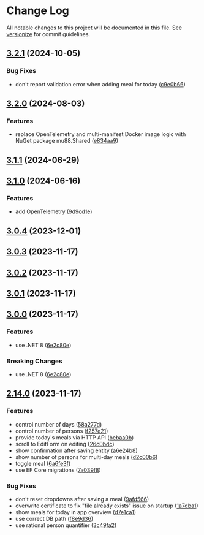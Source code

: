 # Change Log

All notable changes to this project will be documented in this file. See [versionize](https://github.com/versionize/versionize) for commit guidelines.

<a name="3.2.1"></a>
## [3.2.1](https://www.github.com/mu88/ShopAndEat/releases/tag/v3.2.1) (2024-10-05)

### Bug Fixes

* don't report validation error when adding meal for today ([c9e0b66](https://www.github.com/mu88/ShopAndEat/commit/c9e0b66e64700125d4b54e4d016fa3a14fae26d3))

<a name="3.2.0"></a>
## [3.2.0](https://www.github.com/mu88/ShopAndEat/releases/tag/v3.2.0) (2024-08-03)

### Features

* replace OpenTelemetry and multi-manifest Docker image logic with NuGet package mu88.Shared ([e834aa9](https://www.github.com/mu88/ShopAndEat/commit/e834aa9da92db88dff639f1518e6630d26226e4b))

<a name="3.1.1"></a>
## [3.1.1](https://www.github.com/mu88/ShopAndEat/releases/tag/v3.1.1) (2024-06-29)

<a name="3.1.0"></a>
## [3.1.0](https://www.github.com/mu88/ShopAndEat/releases/tag/v3.1.0) (2024-06-16)

### Features

* add OpenTelemetry ([9d9cd1e](https://www.github.com/mu88/ShopAndEat/commit/9d9cd1e9f3eb533879d24477b629581008e33eda))

<a name="3.0.4"></a>
## [3.0.4](https://www.github.com/mu88/ShopAndEat/releases/tag/v3.0.4) (2023-12-01)

<a name="3.0.3"></a>
## [3.0.3](https://www.github.com/mu88/ShopAndEat/releases/tag/v3.0.3) (2023-11-17)

<a name="3.0.2"></a>
## [3.0.2](https://www.github.com/mu88/ShopAndEat/releases/tag/v3.0.2) (2023-11-17)

<a name="3.0.1"></a>
## [3.0.1](https://www.github.com/mu88/ShopAndEat/releases/tag/v3.0.1) (2023-11-17)

<a name="3.0.0"></a>
## [3.0.0](https://www.github.com/mu88/ShopAndEat/releases/tag/v3.0.0) (2023-11-17)

### Features

* use .NET 8 ([6e2c80e](https://www.github.com/mu88/ShopAndEat/commit/6e2c80e14a04784468764a445e0b37796449b5c5))

### Breaking Changes

* use .NET 8 ([6e2c80e](https://www.github.com/mu88/ShopAndEat/commit/6e2c80e14a04784468764a445e0b37796449b5c5))

<a name="2.14.0"></a>
## [2.14.0](https://www.github.com/mu88/ShopAndEat/releases/tag/v2.14.0) (2023-11-17)

### Features

* control number of days ([58a277d](https://www.github.com/mu88/ShopAndEat/commit/58a277d890a6e5edf6b6a0cc2aa427c2e9922e92))
* control number of persons ([f257e21](https://www.github.com/mu88/ShopAndEat/commit/f257e2184acc9dfd4b89cf6dfe117751a7524d78))
* provide today's meals via HTTP API ([bebaa0b](https://www.github.com/mu88/ShopAndEat/commit/bebaa0b19b23e87d837c3c6c7b44895fedd341d7))
* scroll to EditForm on editing ([26c0bdc](https://www.github.com/mu88/ShopAndEat/commit/26c0bdc8559d36af00a3a783fb82928d98a5966d))
* show confirmation after saving entity ([a6e24b8](https://www.github.com/mu88/ShopAndEat/commit/a6e24b83cd22c030c8933d88cda06d77f63eee87))
* show number of persons for multi-day meals ([d2c00b6](https://www.github.com/mu88/ShopAndEat/commit/d2c00b6bedff01c4de001360facb52026bf78872))
* toggle meal ([6a6fe3f](https://www.github.com/mu88/ShopAndEat/commit/6a6fe3f5fb1539e50f99da0f8b8ebdd6051518ff))
* use EF Core migrations ([7a039f8](https://www.github.com/mu88/ShopAndEat/commit/7a039f85896518060eacf5078cee7079252bbeed))

### Bug Fixes

* don't reset dropdowns after saving a meal ([9afd566](https://www.github.com/mu88/ShopAndEat/commit/9afd56627b5c43093f0b6c8886000045d22c67f1))
* overwrite certificate to fix "file already exists" issue on startup ([1a7dba1](https://www.github.com/mu88/ShopAndEat/commit/1a7dba13d39e2119e0e77987e89060d6cc548451))
* show meals for today in app overview ([d7e1ca1](https://www.github.com/mu88/ShopAndEat/commit/d7e1ca13df5ddbe4ba79c4092c55caa848c569c4))
* use correct DB path ([f8e9d36](https://www.github.com/mu88/ShopAndEat/commit/f8e9d3609a8d269ae8b89e041c9ac428d020cff0))
* use rational person quantifier ([3c49fa2](https://www.github.com/mu88/ShopAndEat/commit/3c49fa2164970b6b37183b292852012ef78e7401))

